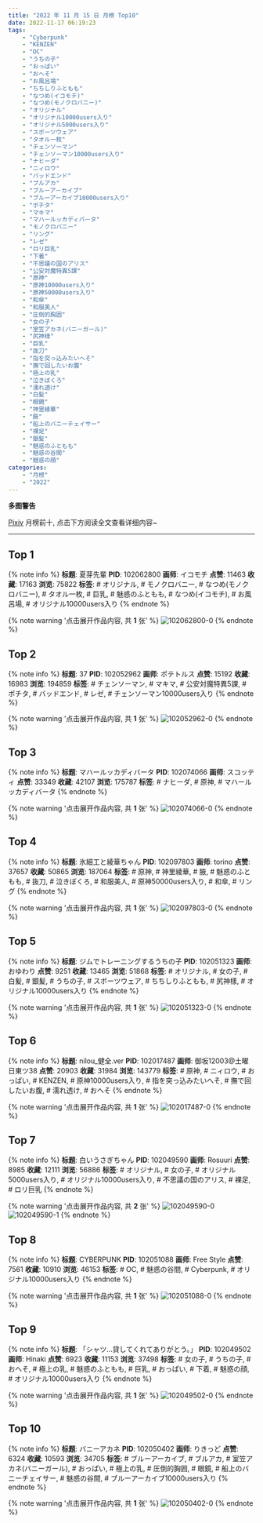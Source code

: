 ```yaml
---
title: "2022 年 11 月 15 日 月榜 Top10"
date: 2022-11-17 06:19:23
tags:
    - "Cyberpunk"
    - "KENZEN"
    - "OC"
    - "うちの子"
    - "おっぱい"
    - "おへそ"
    - "お風呂場"
    - "ちちしりふともも"
    - "なつめ(イコモチ)"
    - "なつめ(モノクロバニー)"
    - "オリジナル"
    - "オリジナル10000users入り"
    - "オリジナル5000users入り"
    - "スポーツウェア"
    - "タオル一枚"
    - "チェンソーマン"
    - "チェンソーマン10000users入り"
    - "ナヒーダ"
    - "ニィロウ"
    - "バッドエンド"
    - "ブルアカ"
    - "ブルーアーカイブ"
    - "ブルーアーカイブ10000users入り"
    - "ポチタ"
    - "マキマ"
    - "マハールッカディバータ"
    - "モノクロバニー"
    - "リング"
    - "レゼ"
    - "ロリ巨乳"
    - "下着"
    - "不思議の国のアリス"
    - "公安対魔特異5課"
    - "原神"
    - "原神10000users入り"
    - "原神50000users入り"
    - "和傘"
    - "和服美人"
    - "圧倒的胸囲"
    - "女の子"
    - "室笠アカネ(バニーガール)"
    - "尻神樣"
    - "巨乳"
    - "抜刀"
    - "指を突っ込みたいへそ"
    - "撫で回したいお腹"
    - "極上の乳"
    - "泣きぼくろ"
    - "濡れ透け"
    - "白髪"
    - "眼鏡"
    - "神里綾華"
    - "腋"
    - "船上のバニーチェイサー"
    - "裸足"
    - "銀髪"
    - "魅惑のふともも"
    - "魅惑の谷間"
    - "魅惑の顔"
categories:
    - "月榜"
    - "2022"
---
```


<i class="fa fa-triangle-exclamation"></i>**多图警告**<i class="fa fa-triangle-exclamation"></i>

[Pixiv](https://www.pixiv.net/) 月榜前十, 点击下方阅读全文查看详细内容~

<!-- more -->

---

## Top 1

{% note info %}
**标题**: 夏芽先輩
**PID**: 102062800 **画师**: イコモチ
**点赞**: 11463 **收藏**: 17163 **浏览**: 75822
**标签**: # オリジナル, # モノクロバニー, # なつめ(モノクロバニー), # タオル一枚, # 巨乳, # 魅惑のふともも, # なつめ(イコモチ), # お風呂場, # オリジナル10000users入り
{% endnote %}

{% note warning '点击展开作品内容, 共 **1** 张' %}
![102062800-0](https://i.pixiv.re/img-original/img/2022/10/19/16/14/59/102062800_p0.png)
{% endnote %}

## Top 2

{% note info %}
**标题**: 37
**PID**: 102052962 **画师**: ポテトルス
**点赞**: 15192 **收藏**: 16983 **浏览**: 194859
**标签**: # チェンソーマン, # マキマ, # 公安対魔特異5課, # ポチタ, # バッドエンド, # レゼ, # チェンソーマン10000users入り
{% endnote %}

{% note warning '点击展开作品内容, 共 **1** 张' %}
![102052962-0](https://i.pixiv.re/img-original/img/2022/10/19/02/10/51/102052962_p0.jpg)
{% endnote %}

## Top 3

{% note info %}
**标题**: マハールッカディバータ
**PID**: 102074066 **画师**: スコッティ
**点赞**: 33349 **收藏**: 42107 **浏览**: 175787
**标签**: # ナヒーダ, # 原神, # マハールッカディバータ
{% endnote %}

{% note warning '点击展开作品内容, 共 **1** 张' %}
![102074066-0](https://i.pixiv.re/img-original/img/2022/10/20/00/00/07/102074066_p0.jpg)
{% endnote %}

## Top 4

{% note info %}
**标题**: 氷細工と綾華ちゃん
**PID**: 102097803 **画师**: torino
**点赞**: 37657 **收藏**: 50865 **浏览**: 187064
**标签**: # 原神, # 神里綾華, # 腋, # 魅惑のふともも, # 抜刀, # 泣きぼくろ, # 和服美人, # 原神50000users入り, # 和傘, # リング
{% endnote %}

{% note warning '点击展开作品内容, 共 **1** 张' %}
![102097803-0](https://i.pixiv.re/img-original/img/2022/10/21/00/00/11/102097803_p0.jpg)
{% endnote %}

## Top 5

{% note info %}
**标题**: ジムでトレーニングするうちの子
**PID**: 102051323 **画师**: おゆわり
**点赞**: 9251 **收藏**: 13465 **浏览**: 51868
**标签**: # オリジナル, # 女の子, # 白髪, # 銀髪, # うちの子, # スポーツウェア, # ちちしりふともも, # 尻神樣, # オリジナル10000users入り
{% endnote %}

{% note warning '点击展开作品内容, 共 **1** 张' %}
![102051323-0](https://i.pixiv.re/img-original/img/2022/10/19/00/52/32/102051323_p0.png)
{% endnote %}

## Top 6

{% note info %}
**标题**: nilou_健全.ver
**PID**: 102017487 **画师**: 御坂12003@土曜日東ツ38
**点赞**: 20903 **收藏**: 31984 **浏览**: 143779
**标签**: # 原神, # ニィロウ, # おっぱい, # KENZEN, # 原神10000users入り, # 指を突っ込みたいへそ, # 撫で回したいお腹, # 濡れ透け, # おへそ
{% endnote %}

{% note warning '点击展开作品内容, 共 **1** 张' %}
![102017487-0](https://i.pixiv.re/img-original/img/2022/10/17/20/11/04/102017487_p0.jpg)
{% endnote %}

## Top 7

{% note info %}
**标题**: 白いうさぎちゃん
**PID**: 102049590 **画师**: Rosuuri
**点赞**: 8985 **收藏**: 12111 **浏览**: 56886
**标签**: # オリジナル, # 女の子, # オリジナル5000users入り, # オリジナル10000users入り, # 不思議の国のアリス, # 裸足, # ロリ巨乳
{% endnote %}

{% note warning '点击展开作品内容, 共 **2** 张' %}
![102049590-0](https://i.pixiv.re/img-original/img/2022/10/19/00/00/16/102049590_p0.jpg)
![102049590-1](https://i.pixiv.re/img-original/img/2022/10/19/00/00/16/102049590_p1.jpg)
{% endnote %}

## Top 8

{% note info %}
**标题**: CYBERPUNK
**PID**: 102051088 **画师**: Free Style
**点赞**: 7561 **收藏**: 10910 **浏览**: 46153
**标签**: # OC, # 魅惑の谷間, # Cyberpunk, # オリジナル10000users入り
{% endnote %}

{% note warning '点击展开作品内容, 共 **1** 张' %}
![102051088-0](https://i.pixiv.re/img-original/img/2022/10/19/00/43/20/102051088_p0.jpg)
{% endnote %}

## Top 9

{% note info %}
**标题**: 「シャツ…貸してくれてありがとう。」
**PID**: 102049502 **画师**: Hinaki
**点赞**: 6923 **收藏**: 11153 **浏览**: 37498
**标签**: # 女の子, # うちの子, # おへそ, # 極上の乳, # 魅惑のふともも, # 巨乳, # おっぱい, # 下着, # 魅惑の顔, # オリジナル10000users入り
{% endnote %}

{% note warning '点击展开作品内容, 共 **1** 张' %}
![102049502-0](https://i.pixiv.re/img-original/img/2022/10/19/00/00/06/102049502_p0.jpg)
{% endnote %}

## Top 10

{% note info %}
**标题**: バニーアカネ
**PID**: 102050402 **画师**: りきっど
**点赞**: 6324 **收藏**: 10593 **浏览**: 34705
**标签**: # ブルーアーカイブ, # ブルアカ, # 室笠アカネ(バニーガール), # おっぱい, # 極上の乳, # 圧倒的胸囲, # 眼鏡, # 船上のバニーチェイサー, # 魅惑の谷間, # ブルーアーカイブ10000users入り
{% endnote %}

{% note warning '点击展开作品内容, 共 **1** 张' %}
![102050402-0](https://i.pixiv.re/img-original/img/2022/10/19/00/21/00/102050402_p0.png)
{% endnote %}
